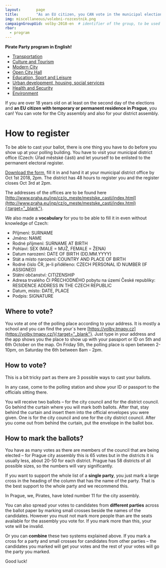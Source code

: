 ```yaml
---
layout:       page
title:        "As an EU citizen, you CAN vote in the municipal elections!" 
img: miscellaneous/volebni-rozcestnik.png
campaignGroupUid: volby-2018-en  # identifier of the group, to be used in program point
rbar:
  - program
---
```


**Pirate Party program in English!**

* [Transportation](/en/program/doprava.html)
* [Culture and Tourism](/en/program/kultura-a-cestovni-ruch.html)
* [Modern City](/en/program/moderni-mesto.html)
* [Open City Hall](/en/program/otevrena-radnice.html)
* [Education, Sport and Leisure](/en/program/skolstvi-sport-a-volny-cas.html)
* [Urban development, housing, social services](/en/program/uzemni-rozvoj-bydleni-socialni-sluzby.html)
* [Health and Security](/en/program/zdravi-a-bezpecnost.html)
* [Environment](/en/program/zivotni-prostredi.html)

If you are over 18 years old on at least on the second day of the elections and **an EU citizen with temporary or permanent residence in Prague**, you can! You can vote for the City assembly and also for your district assembly.

# How to register

To be able to cast your ballot, there is one thing you have to do before you show up at your polling building. You have to visit your municipal district office (Czech: Úřad městské části) and let yourself to be enlisted to the permanent electoral register. 

[Download the form](https://jihomoravsky.pirati.cz/assets/Zadost_dodatek.doc), fill it in and hand it at your municipal district office by Oct 1st 2018, 2pm. The district has 48 hours to register you and the register closes Oct 3rd at 2pm.

The addresses of the offices are to be found here [http://www.praha.eu/jnp/cz/o_meste/mestske_casti/index.html](http://www.praha.eu/jnp/cz/o_meste/mestske_casti/index.html){:target="_blank"}.

We also made a **vocabulary** for you to be able to fill it in even without knowledge of Czech:

- Příjmení: SURNAME
- Jméno: NAME
- Rodné příjmení: SURNAME AT BIRTH
- Pohlaví: SEX (MALE = MUŽ, FEMALE = ŽENA)
- Datum narození: DATE OF BIRTH (DD.MM.YYYY)
- Stát a místo narození: COUNTRY AND PLACE OF BIRTH
- Rodné číslo ČR, je-li přiděleno: CZECH PERSONAL ID NUMBER (IF ASSIGNED)
- Státní občanství: CITIZENSHIP
- Adresa trvalého ČI PŘECHODNÉHO pobytu na území České republiky: RESIDENCE ADDRESS IN THE CZECH REPUBLIC
- Datum, místo: DATE, PLACE                        
- Podpis: SIGNATURE

## Where to vote?

You vote at one of the polling place according to your address. It is mostly a school and you can find the your´s here [https://volby.tmapy.cz](https://volby.tmapy.cz/){:target="_blank"}. Just type in your address and the app shows you the place to show up with your passport or ID on 5th and 6th October on the map. On Friday 5th, the polling place is open between 2-10pm, on Saturday the 6th between 8am - 2pm.

## How to vote?

This is a bit tricky part as there are 3 possible ways to cast your ballots. 

In any case, come to the polling station and show your ID or passport to the officials sitting there.

You will receive two ballots – for the city council and for the district council. Go behind the curtain where you will mark both ballots. After that, stay behind the curtain and insert them into the official envelopes you were given. One is for the city council and one for the city district council. After you come out from behind the curtain, put the envelope in the ballot box.

## How to mark the ballots?

You have as many votes as there are members of the council that are being elected – for Prague city assembly this is 65 votes but in the districts it is usually less, about 20-50 for each district. Prague has 58 districts of all possible sizes, so the numbers will vary significantly.

If you want to support the whole list of a **single party**, you just mark a large cross in the heading of the column that has the name of the party. That is the best support to the whole party and we recommend this.

In Prague, we, Pirates, have loted number 11 for the city assembly.

You can also spread your votes to candidates from **different parties** across the ballot paper by marking small crosses beside the names of the candidates. However you must not mark more people than are the seats available for the assembly you vote for. If you mark more than this, your vote will be invalid. 

Or you can **combine** these two systems explained above. If you mark a cross for a party and small crosses for candidates from other parties – the candidates you marked will get your votes and the rest of your votes will go the party you marked. 

Good luck!
